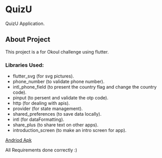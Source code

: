 # QuizU

QuizU Application.

## About Project

This project is a for Okoul challenge using flutter.

### Libraries Used:

- flutter_svg (for svg pictures).
- phone_number (to validate phone number).
- intl_phone_field (to present the country flag and change the country code).
- pinput (to persent and validate the otp code).
- http (for dealing with apis).
- provider (for state management).
- shared_preferences (to save data locally).
- intl (for dataFormatting).
- share_plus (to share text on other apps).
- introduction_screen (to make an intro screen for app).

<a href='https://drive.google.com/file/d/1l480IVjgHxlTpPWvumwOegnuY4KLQctL/view?usp=sharing'>Andriod Apk</a>

All Requirements done correctly :)
